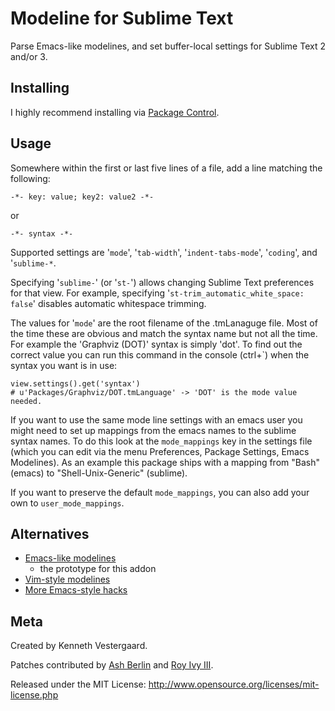 # Modeline for Sublime Text

Parse Emacs-like modelines, and set buffer-local settings for Sublime Text 2 and/or 3.


## Installing

I highly recommend installing via [Package Control](http://wbond.net/sublime_packages/package_control).


## Usage

Somewhere within the first or last five lines of a file, add a line matching the following:

	-*- key: value; key2: value2 -*-

or

	-*- syntax -*-

Supported settings are '`mode`', '`tab-width`', '`indent-tabs-mode`', '`coding`', and '`sublime-*`.

Specifying '`sublime-`' (or '`st-`') allows changing Sublime Text preferences for that view. For
example, specifying '`st-trim_automatic_white_space: false`' disables automatic whitespace trimming.

The values for '`mode`' are the root filename of the .tmLanaguge file. Most of
the time these are obvious and match the syntax name but not all the time. For
example the 'Graphviz (DOT)' syntax is simply 'dot'. To find out the correct
value you can run this command in the console (ctrl+\`) when the syntax you want is in
use:

	view.settings().get('syntax')
	# u'Packages/Graphviz/DOT.tmLanguage' -> 'DOT' is the mode value needed.

If you want to use the same mode line settings with an emacs user you might need
to set up mappings from the emacs names to the sublime syntax names. To do this
look at the `mode_mappings` key in the settings file (which you can edit via the
menu Preferences, Package Settings, Emacs Modelines). As an example this package
ships with a mapping from "Bash" (emacs) to "Shell-Unix-Generic" (sublime).

If you want to preserve the default `mode_mappings`, you can also add your own
to `user_mode_mappings`.

## Alternatives

* [Emacs-like modelines](https://github.com/SublimeText/EmacsModelines)
	* the prototype for  this addon
* [Vim-style modelines](https://github.com/SublimeText/Modelines)
* [More Emacs-style hacks](http://software.clapper.org/ST2EmacsMiscellanea/)


## Meta

Created by Kenneth Vestergaard.

Patches contributed by [Ash Berlin](https://github.com/ashb) and [Roy Ivy III](https://github.com/rivy).

Released under the MIT License: http://www.opensource.org/licenses/mit-license.php
